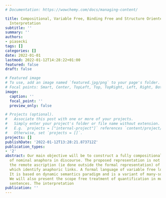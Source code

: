 ```yaml
---
# Documentation: https://wowchemy.com/docs/managing-content/

title: Compositional, Variable Free, Binding Free and Structure Oriented Discourse
  Interpretation
subtitle: ''
summary: ''
authors:
- piasecki
tags: []
categories: []
date: 2022-01-01
lastmod: 2022-01-12T14:28:22+01:00
featured: false
draft: false

# Featured image
# To use, add an image named `featured.jpg/png` to your page's folder.
# Focal points: Smart, Center, TopLeft, Top, TopRight, Left, Right, BottomLeft, Bottom, BottomRight.
image:
  caption: ''
  focal_point: ''
  preview_only: false

# Projects (optional).
#   Associate this post with one or more of your projects.
#   Simply enter your project's folder or file name without extension.
#   E.g. `projects = ["internal-project"]` references `content/project/deep-learning/index.md`.
#   Otherwise, set `projects = []`.
projects: []
publishDate: '2022-01-12T13:28:21.873712Z'
publication_types:
- '2'
abstract: Our main objective will be to construct a fully compositional representation
  of nominal anaphora in discourse. The proposed representation is not dependent on
  the remote ascription (ie done outside the formal representation) of syntactic indexes,
  which identify anaphoric links. A formal language of variable free logic is introduced.
  It is based on dynamic semantics paradigm and is a variant of many-sorted type logic.
  We will also present the scope free treatment of quantification in multiple quantifier
  sentences. The interpretation
publication: ''
---
```


